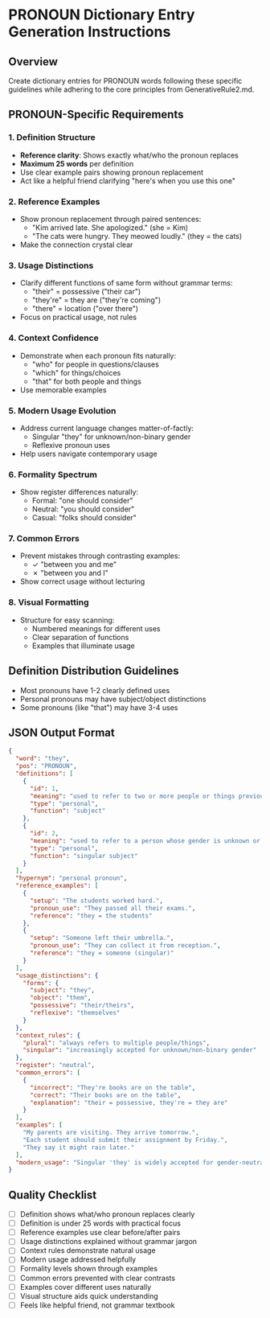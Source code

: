 # PRONOUN Dictionary Entry Generation Instructions

## Overview
Create dictionary entries for PRONOUN words following these specific guidelines while adhering to the core principles from GenerativeRule2.md.

## PRONOUN-Specific Requirements

### 1. Definition Structure
- **Reference clarity**: Shows exactly what/who the pronoun replaces
- **Maximum 25 words** per definition
- Use clear example pairs showing pronoun replacement
- Act like a helpful friend clarifying "here's when you use this one"

### 2. Reference Examples
- Show pronoun replacement through paired sentences:
  - "Kim arrived late. She apologized." (she = Kim)
  - "The cats were hungry. They meowed loudly." (they = the cats)
- Make the connection crystal clear

### 3. Usage Distinctions
- Clarify different functions of same form without grammar terms:
  - "their" = possessive ("their car")
  - "they're" = they are ("they're coming")
  - "there" = location ("over there")
- Focus on practical usage, not rules

### 4. Context Confidence
- Demonstrate when each pronoun fits naturally:
  - "who" for people in questions/clauses
  - "which" for things/choices
  - "that" for both people and things
- Use memorable examples

### 5. Modern Usage Evolution
- Address current language changes matter-of-factly:
  - Singular "they" for unknown/non-binary gender
  - Reflexive pronoun uses
- Help users navigate contemporary usage

### 6. Formality Spectrum
- Show register differences naturally:
  - Formal: "one should consider"
  - Neutral: "you should consider"
  - Casual: "folks should consider"

### 7. Common Errors
- Prevent mistakes through contrasting examples:
  - ✓ "between you and me"
  - ✗ "between you and I"
- Show correct usage without lecturing

### 8. Visual Formatting
- Structure for easy scanning:
  - Numbered meanings for different uses
  - Clear separation of functions
  - Examples that illuminate usage

## Definition Distribution Guidelines
- Most pronouns have 1-2 clearly defined uses
- Personal pronouns may have subject/object distinctions
- Some pronouns (like "that") may have 3-4 uses

## JSON Output Format
```json
{
  "word": "they",
  "pos": "PRONOUN",
  "definitions": [
    {
      "id": 1,
      "meaning": "used to refer to two or more people or things previously mentioned",
      "type": "personal",
      "function": "subject"
    },
    {
      "id": 2,
      "meaning": "used to refer to a person whose gender is unknown or non-binary",
      "type": "personal",
      "function": "singular subject"
    }
  ],
  "hypernym": "personal pronoun",
  "reference_examples": [
    {
      "setup": "The students worked hard.",
      "pronoun_use": "They passed all their exams.",
      "reference": "they = the students"
    },
    {
      "setup": "Someone left their umbrella.",
      "pronoun_use": "They can collect it from reception.",
      "reference": "they = someone (singular)"
    }
  ],
  "usage_distinctions": {
    "forms": {
      "subject": "they",
      "object": "them",
      "possessive": "their/theirs",
      "reflexive": "themselves"
    }
  },
  "context_rules": {
    "plural": "always refers to multiple people/things",
    "singular": "increasingly accepted for unknown/non-binary gender"
  },
  "register": "neutral",
  "common_errors": [
    {
      "incorrect": "They're books are on the table",
      "correct": "Their books are on the table",
      "explanation": "their = possessive, they're = they are"
    }
  ],
  "examples": [
    "My parents are visiting. They arrive tomorrow.",
    "Each student should submit their assignment by Friday.",
    "They say it might rain later."
  ],
  "modern_usage": "Singular 'they' is widely accepted for gender-neutral reference"
}
```

## Quality Checklist
- [ ] Definition shows what/who pronoun replaces clearly
- [ ] Definition is under 25 words with practical focus
- [ ] Reference examples use clear before/after pairs
- [ ] Usage distinctions explained without grammar jargon
- [ ] Context rules demonstrate natural usage
- [ ] Modern usage addressed helpfully
- [ ] Formality levels shown through examples
- [ ] Common errors prevented with clear contrasts
- [ ] Examples cover different uses naturally
- [ ] Visual structure aids quick understanding
- [ ] Feels like helpful friend, not grammar textbook